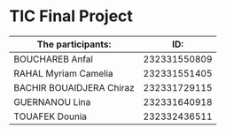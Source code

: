 ﻿# TIC Final Project
 |The participants: | ID:|
|------------------|----------------|
|BOUCHAREB Anfal | 232331550809|
|RAHAL Myriam Camelia|232331551405|
|BACHIR BOUAIDJERA Chiraz|232331729115|
|GUERNANOU Lina|232331640918|
|TOUAFEK Dounia|232332436511|
